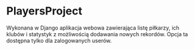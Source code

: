# PlayersProject

Wykonana w Django aplikacja webowa zawierająca listę piłkarzy, ich klubów i statystyk z możliwością dodawania nowych rekordów. Opcja ta dostępna tylko dla zalogowanych userów.
